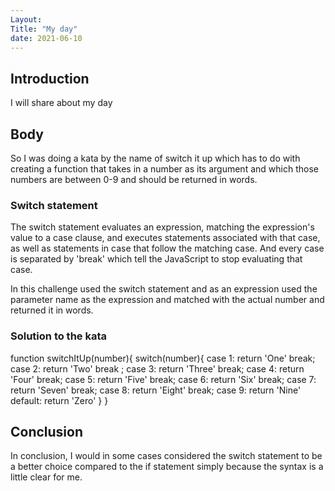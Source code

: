 ```yaml
---
Layout:
Title: "My day"
date: 2021-06-10
---
```


## Introduction

I will share about my day

## Body

So I was doing a kata by the name of switch it up which has to do with creating a function that takes in a number as its argument and which those numbers are between 0-9 and should be returned in words.

### Switch statement

The switch statement evaluates an expression, matching the expression's value to a case clause, and executes statements associated with that case, as well as statements in case that follow the matching case. And every case is separated by 'break' which tell the JavaScript to stop evaluating that case.

In this challenge used the switch statement and as an expression used the parameter name as the expression and matched with the actual number and returned it in words.

### Solution to the kata

function switchItUp(number){
switch(number){
case 1:
return 'One'
break;
case 2:
return 'Two'
break
;
case 3:
return 'Three'
break;
case 4:
return 'Four'
break;
case 5:
return 'Five'
break;
case 6:
return 'Six'
break;
case 7:
return 'Seven'
break;
case 8:
return 'Eight'
break;
case 9:
return 'Nine'
default:
return 'Zero'
}
}

## Conclusion

In conclusion, I would in some cases considered the switch statement to be a better choice compared to the if statement simply because the syntax is a little clear for me.
